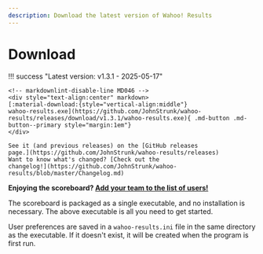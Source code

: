 ```yaml
---
description: Download the latest version of Wahoo! Results
---
```

# Download

!!! success "Latest version: v1.3.1 - 2025-05-17"

    <!-- markdownlint-disable-line MD046 -->
    <div style="text-align:center" markdown>
    [:material-download:{style="vertical-align:middle"}
    wahoo-results.exe](https://github.com/JohnStrunk/wahoo-results/releases/download/v1.3.1/wahoo-results.exe){ .md-button .md-button--primary style="margin:1em"}
    </div>

    See it (and previous releases) on the [GitHub releases
    page.](https://github.com/JohnStrunk/wahoo-results/releases)  
    Want to know what's changed? [Check out the
    changelog!](https://github.com/JohnStrunk/wahoo-results/blob/master/Changelog.md)

**Enjoying the scoreboard? [Add your team to the list of users!](in-action.md)**

The scoreboard is packaged as a single executable, and no installation is
necessary. The above executable is all you need to get started.

User preferences are saved in a `wahoo-results.ini` file in the same directory
as the executable. If it doesn't exist, it will be created when the program is
first run.
